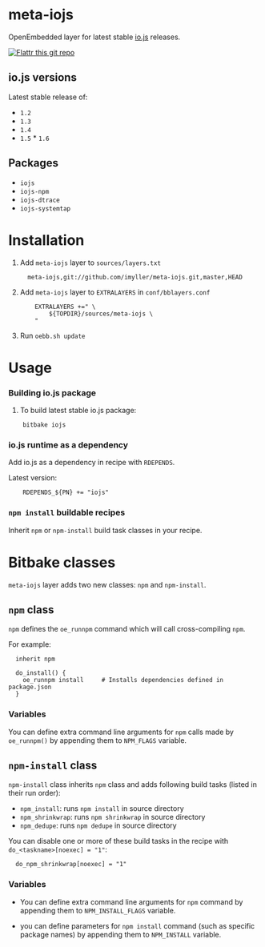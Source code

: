meta-iojs
=========

OpenEmbedded layer for latest stable [io.js](https://iojs.org/ "io.js")  releases.

[![Flattr this git repo](http://api.flattr.com/button/flattr-badge-large.png)](https://flattr.com/submit/auto?user_id=imyller&url=https://github.com/imyller/meta-iojs&title=meta-iojs&language=&tags=github&category=software)

## io.js versions

Latest stable release of:
* `1.2`
* `1.3`
* `1.4`
* `1.5`
* `1.6`

## Packages

 * `iojs`
 * `iojs-npm`
 * `iojs-dtrace`
 * `iojs-systemtap`

Installation
============

1. Add `meta-iojs` layer to `sources/layers.txt`

    ```
      meta-iojs,git://github.com/imyller/meta-iojs.git,master,HEAD
    ```
    
2. Add `meta-iojs` layer to `EXTRALAYERS` in `conf/bblayers.conf`

    ```
        EXTRALAYERS +=" \
            ${TOPDIR}/sources/meta-iojs \
        "
    ```
  
3. Run `oebb.sh update`

Usage
=====

### Building io.js package

1. To build latest stable io.js package:

```
    bitbake iojs
```

### io.js runtime as a dependency

Add io.js as a dependency in recipe with `RDEPENDS`.

Latest version:

```
    RDEPENDS_${PN} += "iojs"
```

### `npm install` buildable recipes

Inherit `npm` or `npm-install` build task classes in your recipe.

Bitbake classes 
===============

`meta-iojs` layer adds two new classes: `npm` and `npm-install`.

## `npm` class

`npm` defines the `oe_runnpm` command which will call cross-compiling `npm`.

For example:

```
  inherit npm
      
  do_install() {
    oe_runnpm install     # Installs dependencies defined in package.json 
  }
```

### Variables
      
You can define extra command line arguments for `npm` calls made by `oe_runnpm()` by appending them to `NPM_FLAGS` variable.
      
## `npm-install` class

`npm-install` class inherits `npm` class and adds following build tasks (listed in their run order):

  * `npm_install`: runs `npm install` in source directory
  * `npm_shrinkwrap`: runs `npm shrinkwrap` in source directory
  * `npm_dedupe`: runs `npm dedupe` in source directory

You can disable one or more of these build tasks in the recipe with `do_<taskname>[noexec] = "1"`:

```
  do_npm_shrinkwrap[noexec] = "1"
```

### Variables

* You can define extra command line arguments for `npm` command by appending them to `NPM_INSTALL_FLAGS` variable.

* you can define parameters for `npm install` command (such as specific package names) by appending them to `NPM_INSTALL` variable.


